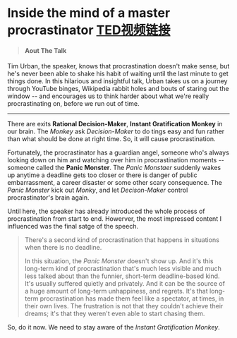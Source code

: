 # Inside the mind of a master procrastinator [TED视频链接](https://www.ted.com/talks/tim_urban_inside_the_mind_of_a_master_procrastinator)

> #### Aout The Talk
Tim Urban, the speaker, knows that procrastination doesn't make sense, but he's never been able to shake his habit of waiting until the last minute to get things done. In this hilarious and insightful talk, Urban takes us on a journey through YouTube binges, Wikipedia rabbit holes and bouts of staring out the window -- and encourages us to think harder about what we're really procrastinating on, before we run out of time.

***
 There are exits **Rational Decision-Maker**, **Instant Gratification Monkey** in our brain. The *Monkey* ask *Decision-Maker* to do tings easy and fun rather than what should be done at right time. So, it will cause procrastination.

 
 Fortunately, the procrastinator has a guardian angel, someone who's always looking down on him and watching over him in procrastination moments -- someone called the **Panic Monster**. The *Panic Monstaer* suddenly wakes up anytime a deadline gets too closer or there is danger of public embarrassment, a career disaster or some other scary consequence. The *Panic Monster* kick out *Monky*, and let *Decison-Maker* control procrastinator's brain again.

 Until here, the speaker has already introduced the whole process of procrastination from start to end. Howerver, the most impressed content I influenced was the final satge of the speech. 

>There's a second kind of procrastination that happens in situations when there is no deadline.
>
>In this situation, the *Panic Monster* doesn't show up. And it's this long-term kind of procrastination that's much less visible and much less talked about than the funnier, short-term deadline-based kind. It's usually suffered quietly and privately. And it can be the source of a huge amount of long-term unhappiness, and regrets. It's that long-term procrastination has made them feel like a spectator, at times, in their own lives. The frustration is not that they couldn't achieve their dreams; it's that they weren't even able to start chasing them. 


So, do it now. We need to stay aware of the *Instant Gratification Monkey*.

